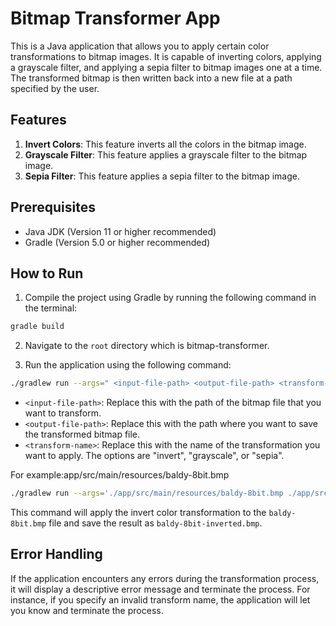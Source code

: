 # Bitmap Transformer App

This is a Java application that allows you to apply certain color transformations to bitmap images. It is capable of inverting colors, applying a grayscale filter, and applying a sepia filter to bitmap images one at a time. The transformed bitmap is then written back into a new file at a path specified by the user.

## Features

1. **Invert Colors**: This feature inverts all the colors in the bitmap image.
2. **Grayscale Filter**: This feature applies a grayscale filter to the bitmap image.
3. **Sepia Filter**: This feature applies a sepia filter to the bitmap image.

## Prerequisites

- Java JDK (Version 11 or higher recommended)
- Gradle (Version 5.0 or higher recommended)

## How to Run

1. Compile the project using Gradle by running the following command in the terminal:

```bash
gradle build
```

2. Navigate to the `root` directory which is bitmap-transformer.

3. Run the application using the following command:

```bash
./gradlew run --args=" <input-file-path> <output-file-path> <transform-name> "
```

- `<input-file-path>`: Replace this with the path of the bitmap file that you want to transform.
- `<output-file-path>`: Replace this with the path where you want to save the transformed bitmap file.
- `<transform-name>`: Replace this with the name of the transformation you want to apply. The options are "invert", "grayscale", or "sepia".

For example:app/src/main/resources/baldy-8bit.bmp

```bash
./gradlew run --args='./app/src/main/resources/baldy-8bit.bmp ./app/src/main/resources/baldy-8bit-inverted.bmp invert'
```

This command will apply the invert color transformation to the `baldy-8bit.bmp` file and save the result as `baldy-8bit-inverted.bmp`.

## Error Handling

If the application encounters any errors during the transformation process, it will display a descriptive error message and terminate the process. For instance, if you specify an invalid transform name, the application will let you know and terminate the process. 
